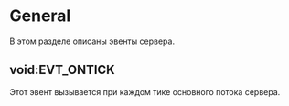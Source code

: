 # General

В этом разделе описаны эвенты сервера.

## void:EVT_ONTICK

Этот эвент вызывается при каждом тике основного потока сервера.

